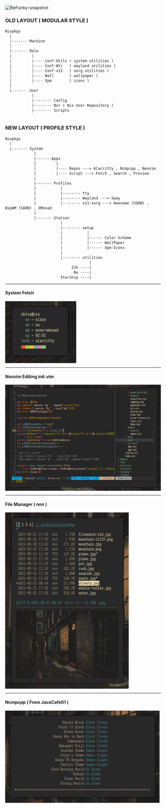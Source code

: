 ![BeFunky-snapshot](https://user-images.githubusercontent.com/68412503/120468937-61af9980-c3bf-11eb-99c5-e372df400147.png)

### OLD LAYOUT ( MODULAR STYLE )

```
Nixpkgs
  |
  |------- Machine
  |
  |------- Role
  |         |
  |         |---- Conf-Utils ( system utilities )
  |         |---- Conf-Wlr   ( wayland utilities )
  |         |---- Conf-x11   ( xorg utilities )
  |         |---- Wall       ( wallpaper ) 
  |         |---- Xpm        ( icons )
  |
  |------- User
            |
            |-------- Config
            |-------- Nur ( Nix User Repository )
            |-------- Scripts
  
```



### NEW LAYOUT ( PROFILE STYLE )

```
Nixpkgs
  |
  |------- System
             |
             |-------Apps
             |         |
             |         |---- Repos ---> Alacritty , Ncmpcpp , Neovim
             |         |---- Script ---> Fetch , Search , Preview
             |        
             |------- Profiles
             |           |
             |           |-------- tty 
             |           |-------- Wayland ---> Sway
             |           |-------- x11-xorg ---> Awesome (SOON) , BspWM (SOON) , XMonad
             |
             |------- Station
                         |
                         |-------- setup
                         |           |
                         |           |------ Color Scheme
                         |           |------ WallPaper
                         |           |------ Xpm-Icons
                         |
                         |-------- utilities
                                      |
                              Zsh ----|
                               Nu ----|
                         Starship ----|
```
--------------------------------------------------



 #### System Fetch
 <img src="https://github.com/Sam1431/Immutable-Dotfiles/blob/main/.assets/fe.png" alt="img" align="center" width="230px">

--------------------------------------------------


#### Neovim Editing init.vim
 <img src="https://github.com/Sam1431/Immutable-Dotfiles/blob/main/.assets/vi.png" alt="img" align="center" width="800px">

--------------------------------------------------


#### File Manager ( nnn )
<img src="https://github.com/Sam1431/Immutable-Dotfiles/blob/main/.assets/st.png" alt="img" align="center" width="400px">

--------------------------------------------------


#### Ncmpcpp ( From JavaCafe01 )
<img src="https://github.com/Sam1431/Immutable-Dotfiles/blob/main/.assets/ha.png" alt="img" align="center" width="500px">



